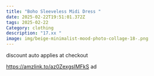 ```yaml
---
title: "Boho Sleeveless Midi Dress "
date: 2025-02-22T19:51:01.372Z
tags: 2025-02-22
Category: clothing
description: "17.xx "
image: img/beige-minimalist-mood-photo-collage-18-.png
---
```

discount auto applies at checkout 

https://amzlink.to/az0ZexgsIMFkS ad